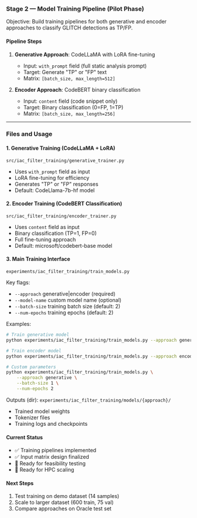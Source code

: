 ### Stage 2 — Model Training Pipeline (Pilot Phase)

Objective: Build training pipelines for both generative and encoder approaches to classify GLITCH detections as TP/FP.

#### Pipeline Steps

1. **Generative Approach**: CodeLLaMA with LoRA fine-tuning

   - Input: `with_prompt` field (full static analysis prompt)
   - Target: Generate "TP" or "FP" text
   - Matrix: `[batch_size, max_length=512]`

2. **Encoder Approach**: CodeBERT binary classification
   - Input: `content` field (code snippet only)
   - Target: Binary classification (0=FP, 1=TP)
   - Matrix: `[batch_size, max_length=256]`

---

### Files and Usage

#### 1. Generative Training (CodeLLaMA + LoRA)

`src/iac_filter_training/generative_trainer.py`

- Uses `with_prompt` field as input
- LoRA fine-tuning for efficiency
- Generates "TP" or "FP" responses
- Default: CodeLlama-7b-hf model

#### 2. Encoder Training (CodeBERT Classification)

`src/iac_filter_training/encoder_trainer.py`

- Uses `content` field as input
- Binary classification (TP=1, FP=0)
- Full fine-tuning approach
- Default: microsoft/codebert-base model

#### 3. Main Training Interface

`experiments/iac_filter_training/train_models.py`

Key flags:

- `--approach` generative|encoder (required)
- `--model-name` custom model name (optional)
- `--batch-size` training batch size (default: 2)
- `--num-epochs` training epochs (default: 2)

Examples:

```bash
# Train generative model
python experiments/iac_filter_training/train_models.py --approach generative

# Train encoder model
python experiments/iac_filter_training/train_models.py --approach encoder

# Custom parameters
python experiments/iac_filter_training/train_models.py \
    --approach generative \
    --batch-size 1 \
    --num-epochs 2
```

Outputs (dir): `experiments/iac_filter_training/models/{approach}/`

- Trained model weights
- Tokenizer files
- Training logs and checkpoints

#### Current Status

- ✅ Training pipelines implemented
- ✅ Input matrix design finalized
- 🔄 Ready for feasibility testing
- 🔄 Ready for HPC scaling

#### Next Steps

1. Test training on demo dataset (14 samples)
2. Scale to larger dataset (600 train, 75 val)
3. Compare approaches on Oracle test set
